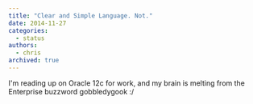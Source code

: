 ```yaml
---
title: "Clear and Simple Language. Not."
date: 2014-11-27
categories:
  - status
authors:
  - chris
archived: true
---
```


I'm reading up on Oracle 12c for work, and my brain is melting from the Enterprise buzzword gobbledygook :/
